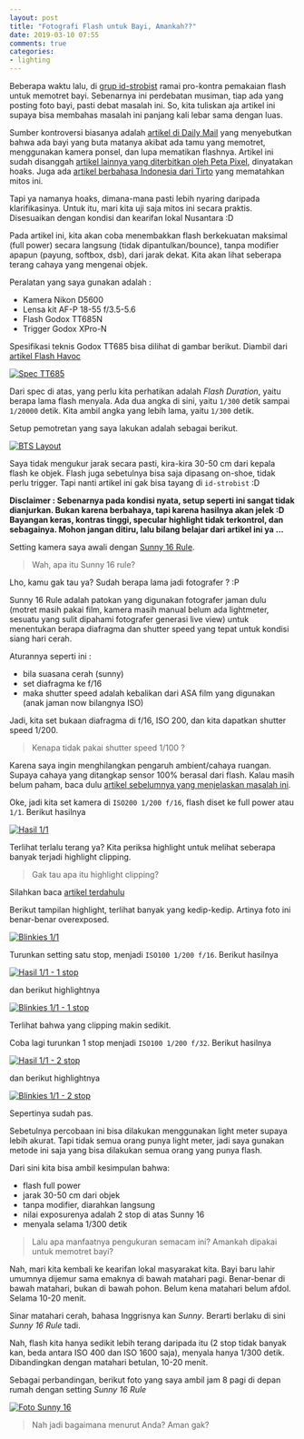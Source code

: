 ```yaml
---
layout: post
title: "Fotografi Flash untuk Bayi, Amankah??"
date: 2019-03-10 07:55
comments: true
categories:
- lighting
---
```


Beberapa waktu lalu, di [grup id-strobist](https://www.facebook.com/groups/idstrobist/) ramai pro-kontra pemakaian flash untuk memotret bayi. Sebenarnya ini perdebatan musiman, tiap ada yang posting foto bayi, pasti debat masalah ini. So, kita tuliskan aja artikel ini supaya bisa membahas masalah ini panjang kali lebar sama dengan luas.

Sumber kontroversi biasanya adalah [artikel di Daily Mail](https://www.dailymail.co.uk/news/peoplesdaily/article-3176237/Three-month-old-baby-left-BLIND-one-eye-family-friend-forgot-turn-flash-mobile-taking-photograph.html) yang menyebutkan bahwa ada bayi yang buta matanya akibat ada tamu yang memotret, menggunakan kamera ponsel, dan lupa mematikan flashnya. Artikel ini sudah disanggah [artikel lainnya yang diterbitkan oleh Peta Pixel](https://petapixel.com/2015/07/29/baby-in-china-blinded-by-camera-flash-probably-not/), dinyatakan hoaks. Juga ada [artikel berbahasa Indonesia dari Tirto](https://tirto.id/mitos-pemotretan-bayi-yang-baru-lahir-b1Aq) yang mematahkan mitos ini.

Tapi ya namanya hoaks, dimana-mana pasti lebih nyaring daripada klarifikasinya. Untuk itu, mari kita uji saja mitos ini secara praktis. Disesuaikan dengan kondisi dan kearifan lokal Nusantara :D

Pada artikel ini, kita akan coba menembakkan flash berkekuatan maksimal (full power) secara langsung (tidak dipantulkan/bounce), tanpa modifier apapun (payung, softbox, dsb), dari jarak dekat. Kita akan lihat seberapa terang cahaya yang mengenai objek.

<!--more-->

Peralatan yang saya gunakan adalah :

* Kamera Nikon D5600
* Lensa kit AF-P 18-55 f/3.5-5.6
* Flash Godox TT685N
* Trigger Godox XPro-N

Spesifikasi teknis Godox TT685 bisa dilihat di gambar berikut. Diambil dari [artikel Flash Havoc](http://flashhavoc.com/godox-tt685c-ttl-radio-speedlite-announced/)

[![Spec TT685]({{site.url}}/images/2019/baby-flash/tt685-spec.png)]({{site.url}}/images/2019/baby-flash/tt685-spec.png)

Dari spec di atas, yang perlu kita perhatikan adalah _Flash Duration_, yaitu berapa lama flash menyala. Ada dua angka di sini, yaitu `1/300` detik sampai `1/20000` detik. Kita ambil angka yang lebih lama, yaitu `1/300` detik.

Setup pemotretan yang saya lakukan adalah sebagai berikut.

[![BTS Layout]({{site.url}}/images/2019/baby-flash/bts.jpg)]({{site.url}}/images/2019/baby-flash/bts.jpg)

Saya tidak mengukur jarak secara pasti, kira-kira 30-50 cm dari kepala flash ke objek. Flash juga sebetulnya bisa saja dipasang on-shoe, tidak perlu trigger. Tapi nanti artikel ini gak bisa tayang di `id-strobist` :D

**Disclaimer : Sebenarnya pada kondisi nyata, setup seperti ini sangat tidak dianjurkan. Bukan karena berbahaya, tapi karena hasilnya akan jelek :D Bayangan keras, kontras tinggi, specular highlight tidak terkontrol, dan sebagainya. Mohon jangan ditiru, lalu bilang belajar dari artikel ini ya ...**

Setting kamera saya awali dengan [Sunny 16 Rule](https://en.wikipedia.org/wiki/Sunny_16_rule).

> Wah, apa itu Sunny 16 rule?

Lho, kamu gak tau ya? Sudah berapa lama jadi fotografer ? :P

Sunny 16 Rule adalah patokan yang digunakan fotografer jaman dulu (motret masih pakai film, kamera masih manual belum ada lightmeter, sesuatu yang sulit dipahami fotografer generasi live view) untuk menentukan berapa diafragma dan shutter speed yang tepat untuk kondisi siang hari cerah.

Aturannya seperti ini :

* bila suasana cerah (sunny)
* set diafragma ke f/16
* maka shutter speed adalah kebalikan dari ASA film yang digunakan (anak jaman now bilangnya ISO)

Jadi, kita set bukaan diafragma di f/16, ISO 200, dan kita dapatkan shutter speed 1/200.

> Kenapa tidak pakai shutter speed 1/100 ?

Karena saya ingin menghilangkan pengaruh ambient/cahaya ruangan. Supaya cahaya yang ditangkap sensor 100% berasal dari flash. Kalau masih belum paham, baca dulu [artikel sebelumnya yang menjelaskan masalah ini](http://rana.endy.muhardin.com/lighting/mengatur-power-flash/).

Oke, jadi kita set kamera di `ISO200 1/200 f/16`, flash diset ke full power atau `1/1`. Berikut hasilnya

[![Hasil 1/1]({{site.url}}/images/2019/baby-flash/sunny-16-0.png)]({{site.url}}/images/2019/baby-flash/sunny-16-0.png)

Terlihat terlalu terang ya? Kita periksa highlight untuk melihat seberapa banyak terjadi highlight clipping.

> Gak tau apa itu highlight clipping?

Silahkan baca [artikel terdahulu](http://rana.endy.muhardin.com/teknik/exposure-dan-metering/)

Berikut tampilan highlight, terlihat banyak yang kedip-kedip. Artinya foto ini benar-benar overexposed.

[![Blinkies 1/1]({{site.url}}/images/2019/baby-flash/highlight-sunny-16-0.png)]({{site.url}}/images/2019/baby-flash/highlight-sunny-16-0.png)

Turunkan setting satu stop, menjadi `ISO100 1/200 f/16`. Berikut hasilnya

[![Hasil 1/1 - 1 stop]({{site.url}}/images/2019/baby-flash/sunny-16-1.png)]({{site.url}}/images/2019/baby-flash/sunny-16-1.png)

dan berikut highlightnya

[![Blinkies 1/1 - 1 stop]({{site.url}}/images/2019/baby-flash/highlight-sunny-16-1.png)]({{site.url}}/images/2019/baby-flash/highlight-sunny-16-1.png)

Terlihat bahwa yang clipping makin sedikit.

Coba lagi turunkan 1 stop menjadi `ISO100 1/200 f/32`. Berikut hasilnya

[![Hasil 1/1 - 2 stop]({{site.url}}/images/2019/baby-flash/sunny-16-2.png)]({{site.url}}/images/2019/baby-flash/sunny-16-2.png)

dan berikut highlightnya

[![Blinkies 1/1 - 2 stop]({{site.url}}/images/2019/baby-flash/highlight-sunny-16-2.png)]({{site.url}}/images/2019/baby-flash/highlight-sunny-16-2.png)

Sepertinya sudah pas.

Sebetulnya percobaan ini bisa dilakukan menggunakan light meter supaya lebih akurat. Tapi tidak semua orang punya light meter, jadi saya gunakan metode ini saja yang bisa dilakukan semua orang yang punya flash.

Dari sini kita bisa ambil kesimpulan bahwa:

* flash full power
* jarak 30-50 cm dari objek
* tanpa modifier, diarahkan langsung
* nilai exposurenya adalah 2 stop di atas Sunny 16
* menyala selama 1/300 detik

> Lalu apa manfaatnya pengukuran semacam ini? Amankah dipakai untuk memotret bayi?

Nah, mari kita kembali ke kearifan lokal masyarakat kita. Bayi baru lahir umumnya dijemur sama emaknya di bawah matahari pagi. Benar-benar di bawah matahari, bukan di bawah pohon. Belum kena matahari belum afdol. Selama 10-20 menit.

Sinar matahari cerah, bahasa Inggrisnya kan _Sunny_. Berarti berlaku di sini _Sunny 16 Rule_ tadi.

Nah, flash kita hanya sedikit lebih terang daripada itu (2 stop tidak banyak kan, beda antara ISO 400 dan ISO 1600 saja), menyala hanya 1/300 detik. Dibandingkan dengan matahari betulan, 10-20 menit.

Sebagai perbandingan, berikut foto yang saya ambil jam 8 pagi di depan rumah dengan setting _Sunny 16 Rule_

[![Foto Sunny 16]({{site.url}}/images/2019/baby-flash/sunny-16-real.png)](({{site.url}}/images/2019/baby-flash/sunny-16-real.png))

> Nah jadi bagaimana menurut Anda? Aman gak?
